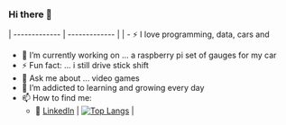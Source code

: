 ### Hi there 👋


| ------------- | ------------- |
| - :zap: I love programming, data, cars and 
- 🔭 I’m currently working on ... a raspberry pi set of gauges for my car
- ⚡ Fun fact: ... i still drive stick shift
- 💬 Ask me about ... video games
- 🌱 I’m addicted to learning and growing every day
- 📫 How to find me: 
  - :office: [LinkedIn](https://www.linkedin.com/in/jeremy-boron/)
  | [![Top Langs](https://github-readme-stats.vercel.app/api/top-langs/?username=hitmanof44th&layout=compact&theme=onedark)](https://github.com/hitmanof44th/github-readme-stats)  |



<!--
**hitmanof44th/hitmanof44th** is a ✨ _special_ ✨ repository because its `README.md` (this file) appears on your GitHub profile.
Here are some ideas to get you started:

- 🔭 I’m currently working on ...
- 🌱 I’m currently learning ...
- 👯 I’m looking to collaborate on ...
- 🤔 I’m looking for help with ...
- 💬 Ask me about ...
- 📫 How to reach me: ...
- 😄 Pronouns: ...
- ⚡ Fun fact: ...
-->
